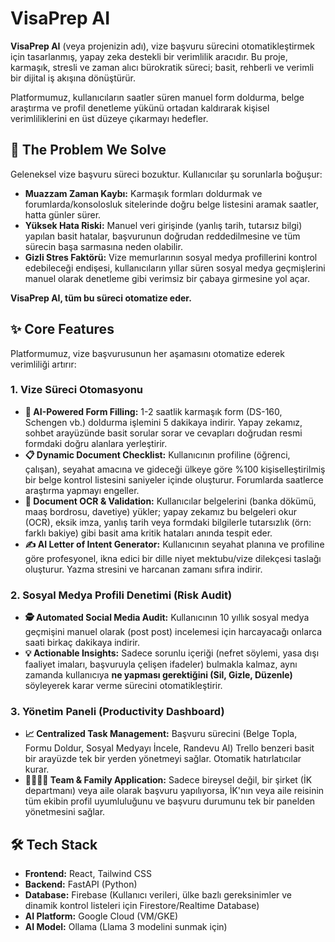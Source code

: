 # VisaPrep AI

**VisaPrep AI** (veya projenizin adı), vize başvuru sürecini otomatikleştirmek için tasarlanmış, yapay zeka destekli bir verimlilik aracıdır. Bu proje, karmaşık, stresli ve zaman alıcı bürokratik süreci; basit, rehberli ve verimli bir dijital iş akışına dönüştürür.

Platformumuz, kullanıcıların saatler süren manuel form doldurma, belge araştırma ve profil denetleme yükünü ortadan kaldırarak kişisel verimliliklerini en üst düzeye çıkarmayı hedefler.

## 🚀 The Problem We Solve

Geleneksel vize başvuru süreci bozuktur. Kullanıcılar şu sorunlarla boğuşur:

* **Muazzam Zaman Kaybı:** Karmaşık formları doldurmak ve forumlarda/konsolosluk sitelerinde doğru belge listesini aramak saatler, hatta günler sürer.
* **Yüksek Hata Riski:** Manuel veri girişinde (yanlış tarih, tutarsız bilgi) yapılan basit hatalar, başvurunun doğrudan reddedilmesine ve tüm sürecin başa sarmasına neden olabilir.
* **Gizli Stres Faktörü:** Vize memurlarının sosyal medya profillerini kontrol edebileceği endişesi, kullanıcıların yıllar süren sosyal medya geçmişlerini manuel olarak denetleme gibi verimsiz bir çabaya girmesine yol açar.

**VisaPrep AI, tüm bu süreci otomatize eder.**

## ✨ Core Features

Platformumuz, vize başvurusunun her aşamasını otomatize ederek verimliliği artırır:

### 1. Vize Süreci Otomasyonu

* **🤖 AI-Powered Form Filling:** 1-2 saatlik karmaşık form (DS-160, Schengen vb.) doldurma işlemini 5 dakikaya indirir. Yapay zekamız, sohbet arayüzünde basit sorular sorar ve cevapları doğrudan resmi formdaki doğru alanlara yerleştirir.
* **📋 Dynamic Document Checklist:** Kullanıcının profiline (öğrenci, çalışan), seyahat amacına ve gideceği ülkeye göre %100 kişiselleştirilmiş bir belge kontrol listesini saniyeler içinde oluşturur. Forumlarda saatlerce araştırma yapmayı engeller.
* **📄 Document OCR & Validation:** Kullanıcılar belgelerini (banka dökümü, maaş bordrosu, davetiye) yükler; yapay zekamız bu belgeleri okur (OCR), eksik imza, yanlış tarih veya formdaki bilgilerle tutarsızlık (örn: farklı bakiye) gibi basit ama kritik hataları anında tespit eder.
* **✍️ AI Letter of Intent Generator:** Kullanıcının seyahat planına ve profiline göre profesyonel, ikna edici bir dille niyet mektubu/vize dilekçesi taslağı oluşturur. Yazma stresini ve harcanan zamanı sıfıra indirir.

### 2. Sosyal Medya Profili Denetimi (Risk Audit)

* **🕵️ Automated Social Media Audit:** Kullanıcının 10 yıllık sosyal medya geçmişini manuel olarak (post post) incelemesi için harcayacağı onlarca saati birkaç dakikaya indirir.
* **💡 Actionable Insights:** Sadece sorunlu içeriği (nefret söylemi, yasa dışı faaliyet imaları, başvuruyla çelişen ifadeler) bulmakla kalmaz, aynı zamanda kullanıcıya **ne yapması gerektiğini (Sil, Gizle, Düzenle)** söyleyerek karar verme sürecini otomatikleştirir.

### 3. Yönetim Paneli (Productivity Dashboard)

* **📈 Centralized Task Management:** Başvuru sürecini (Belge Topla, Formu Doldur, Sosyal Medyayı İncele, Randevu Al) Trello benzeri basit bir arayüzde tek bir yerden yönetmeyi sağlar. Otomatik hatırlatıcılar kurar.
* **👨‍👩‍👧‍👦 Team & Family Application:** Sadece bireysel değil, bir şirket (İK departmanı) veya aile olarak başvuru yapılıyorsa, İK'nın veya aile reisinin tüm ekibin profil uyumluluğunu ve başvuru durumunu tek bir panelden yönetmesini sağlar.

## 🛠️ Tech Stack

* **Frontend:** React, Tailwind CSS
* **Backend:** FastAPI (Python)
* **Database:** Firebase (Kullanıcı verileri, ülke bazlı gereksinimler ve dinamik kontrol listeleri için Firestore/Realtime Database)
* **AI Platform:** Google Cloud (VM/GKE)
* **AI Model:** Ollama (Llama 3 modelini sunmak için)
